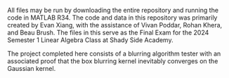 All files may be run by downloading the entire repository and running the code in MATLAB R34. The code and data in this repository was primarily created by Evan Xiang, with the assistance of Vivan Poddar, Rohan Khera, and Beau Brush. 
The files in this serve as the Final Exam for the 2024 Semester 1 Linear Algebra Class at Shady Side Academy. 

The project completed here consists of a blurring algorithm tester with an associated proof that the box blurring kernel inevitably converges on the Gaussian kernel. 
